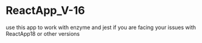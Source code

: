 # ReactApp_V-16
use this app to work with enzyme and jest if you are facing your issues with ReactApp18 or other versions
